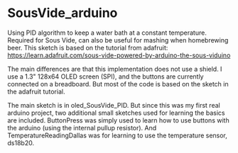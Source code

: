 # SousVide_arduino

Using PID algorithm to keep a water bath at a constant temperature.
Required for Sous Vide, can also be useful for mashing when homebrewing beer.
This sketch is based on the tutorial from adafruit: 
https://learn.adafruit.com/sous-vide-powered-by-arduino-the-sous-viduino
 
The main differences are that this implementation does not use a shield. 
I use a 1.3" 128x64 OLED screen (SPI), and the buttons are currently connected on a breadboard.
But most of the code is based on the sketch in the adafruit tutorial.


The main sketch is in oled_SousVide_PID.
But since this was my first real arduino project, two additional small sketches used for learning the basics are included.
ButtonPress was simply used to learn how to use buttons with the arduino (using the internal pullup resistor). 
And TemperatureReadingDallas was for learning to use the temperature sensor, ds18b20.
